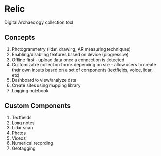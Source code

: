 # Relic
Digital Archaeology collection tool

## Concepts
1. Photogrammetry (lidar, drawing, AR measuring techniques)
1. Enabling/disabling features based on device (progressive)
1. Offline first - upload data once a connection is detected
1. Customizable collection forms depending on site - allow users to create their own inputs based on a set of components (textfields, voice, lidar, etc)
1. Dashboard to view/analyze data
1. Create sites using mapping library
1. Logging notebook

## Custom Components
1. Textfields
1. Long notes
1. Lidar scan
1. Photos
1. Videos
1. Numerical recording
1. Geotagging
